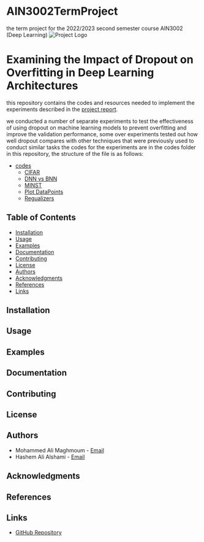 # AIN3002TermProject
the term project for the 2022/2023 second semester course AIN3002 (Deep Learning)
![Project Logo](https://cdn.discordapp.com/attachments/688277804680216605/1114577128869089330/bau.png) 

# Examining the Impact of Dropout on Overfitting in Deep Learning Architectures

this repository contains the codes and resources needed to implement the experiments described in the [project report](AIN3002ProjectReport.pdf).

we conducted a number of separate experiments to test the effectiveness of using dropout on machine learning models to prevent overfitting and improve the validation performance, some over experiments tested out how well dropout compares with other techniques that were previously used to conduct similar tasks
the codes for the experiments are in the codes folder in this repository, the structure of the file is as follows:

- [codes]( /codes/)
   - [CIFAR]( /codes/CIFAR/)
   - [DNN vs BNN]( codes/DNNvsBNN/)
   - [MINST]( /codes/MINST/)
   - [Plot DataPoints]( /codes/PlotDataPoints/)
   - [Regualizers]( /codes/Regualizers/)


## Table of Contents
- [Installation](#installation)
- [Usage](#usage)
- [Examples](#examples)
- [Documentation](#documentation)
- [Contributing](#contributing)
- [License](#license)
- [Authors](#authors)
- [Acknowledgments](#acknowledgments)
- [References](#references)
- [Links](#links)

## Installation
<!-- Provide installation instructions and prerequisites -->

## Usage
<!-- Explain how to use your project -->

## Examples
<!-- Include examples or screenshots -->

## Documentation
<!-- Provide links to additional documentation or tutorials -->

## Contributing
<!-- Explain how users can contribute to your project -->

## License
<!-- Specify the license under which your project is distributed -->

## Authors
- Mohammed Ali Maghmoum - [Email](mailto:mohamedali.maghmoum@bahcesehir.edu.tr)
- Hashem Ali Alshami - [Email](mailto:ali.alshami1@bahcesehir.edu.tr)

## Acknowledgments
<!-- Acknowledge any individuals, organizations, or resources you want to thank -->

## References
<!-- List any referenced sources or papers -->

## Links
- [GitHub Repository](https://github.com/Magmuma/AIN3002TermProject)
